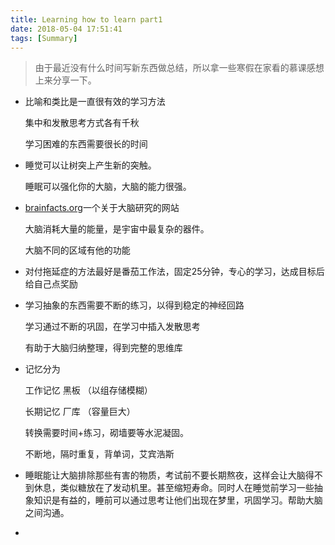 ```yaml
---
title: Learning how to learn part1
date: 2018-05-04 17:51:41
tags: [Summary]
---
```



> 由于最近没有什么时间写新东西做总结，所以拿一些寒假在家看的慕课感想上来分享一下。

<!-- more -->

- 比喻和类比是一直很有效的学习方法

  集中和发散思考方式各有千秋

  学习困难的东西需要很长的时间

- 睡觉可以让树突上产生新的突触。

  睡眠可以强化你的大脑，大脑的能力很强。

- [brainfacts.org](http://www.brainfacts.org/)一个关于大脑研究的网站

  大脑消耗大量的能量，是宇宙中最复杂的器件。

  大脑不同的区域有他的功能

- 对付拖延症的方法最好是番茄工作法，固定25分钟，专心的学习，达成目标后给自己点奖励

- 学习抽象的东西需要不断的练习，以得到稳定的神经回路

  学习通过不断的巩固，在学习中插入发散思考

  有助于大脑归纳整理，得到完整的思维库

- 记忆分为

  工作记忆  黑板 （以组存储模糊）

  长期记忆  厂库 （容量巨大）

  转换需要时间+练习，砌墙要等水泥凝固。

  不断地，隔时重复，背单词，艾宾浩斯

- 睡眠能让大脑排除那些有害的物质，考试前不要长期熬夜，这样会让大脑得不到休息，类似糖放在了发动机里。甚至缩短寿命。同时人在睡觉前学习一些抽象知识是有益的，睡前可以通过思考让他们出现在梦里，巩固学习。帮助大脑之间沟通。

- [课程地址]:https://www.coursera.org/learn/learning-how-to-learn
